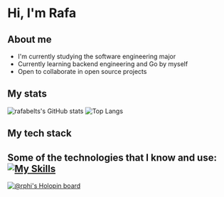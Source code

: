 # Hi, I'm Rafa
## About me
- I'm currently studying the software engineering major
- Currently learning backend engineering and Go by myself
- Open to collaborate in open source projects
## My stats
![rafabelts's GitHub stats](https://github-readme-stats.vercel.app/api?username=rafabelts&show_icons=true&theme=tokyonight)
![Top Langs](https://github-readme-stats.vercel.app/api/top-langs/?username=anuraghazra&layout=compact&theme=tokyonight)
## My tech stack
Some of the technologies that I know and use:
[![My Skills](https://skillicons.dev/icons?i=js,dart,react,flutter,nodejs,figma,git,github,vim&theme=dark)](https://skillicons.dev)
---
[![@rphi's Holopin board](https://holopin.io/api/user/board?user=rafabelts)](https://holopin.io/@rafabelts)
